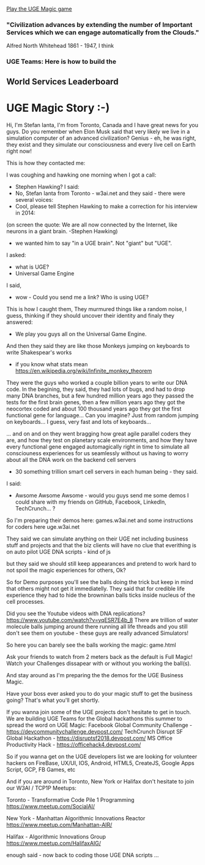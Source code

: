 [Play the UGE Magic game](game.html)

### "Civilization advances by extending the number of Important Services which we can engage automatically from the Clouds."
Alfred North Whitehead 1861 - 1947, I think

### UGE Teams: Here is how to build the 
## World Services Leaderboard

# UGE Magic Story :-)

Hi,
I'm Stefan Ianta, I'm from Toronto, Canada and I have great news for you guys.
Do you remember when Elon Musk said that very likely we live in a simulation computer of an advanced civilization?
Genius - eh, he was right, they exist and they simulate our consciousness and every live cell on Earth right now!

This is how they contacted me:

I was coughing and hawking one morning when I got a call:
- Stephen Hawking?
I said:
- No, Stefan Ianta from Toronto - w3ai.net
and they said - there were several voices:
- Cool, please tell Stephen Hawking to make a correction for his interview in 2014:

(on screen the quote: We are all now connected by the Internet, like neurons in a giant brain. -Stephen Hawking)

- we wanted him to say "in a UGE brain". Not "giant" but "UGE".

I asked: 
- what is UGE?
- Universal Game Engine

I said,
- wow - Could you send me a link? Who is using UGE? 

This is how I caught them, 
They murmured things like a random noise, I guess, thinking if they should uncover their identity
and finaly they answered:
- We play you guys all on the Universal Game Engine.

And then they said they are like those Monkeys jumping on keyboards to write Shakespear's works 
- if you know what stats mean https://en.wikipedia.org/wiki/Infinite_monkey_theorem

They were the guys who worked a couple billion years to write our DNA code. 
In the begining, they said, they had lots of bugs, and had to drop many DNA branches, 
but a few hundred million years ago they passed the tests for the first brain genes, 
then a few million years ago they got the neocortex coded and 
about 100 thousand years ago they got the first functional gene for language...
Can you imagine? 
Just from random jumping on keyboards... I guess, very fast and lots of keyboards... 

... and on and on they went bragging how great agile parallel coders they are, 
and how they test on planetary scale environments, 
and how they have every functional gene engaged automagically right in time
to simulate all consciouness experiences for us seamlessly 
without us having to worry about all the DNA work on the backend cell servers 
- 30 something trillion smart cell servers in each human being - they said.

I said:
- Awsome Awsome Awsome - would you guys send me some demos I could 
share with my friends on GitHub, Facebook, LinkedIn, TechCrunch... ?

So I'm preparing their demos here:
games.w3ai.net
and some instructions for coders here
uge.w3ai.net

They said we can simulate anything on their UGE net including business stuff and projects
and that the biz clients will have no clue that everithing is on auto pilot UGE DNA scripts - kind of js

but they said we should still keep appearances and pretend to work hard 
to not spoil the magic experiences for others, Ok?

So for Demo purposes you'll see the balls doing the trick 
but keep in mind that others might not get it immediatelly.
They said that for credible life experience they had to 
hide the browninan balls ticks inside nucleus of the cell processes.

Did you see the Youtube videos with DNA replications? https://www.youtube.com/watch?v=yqESR7E4b_8
There are trillion of water molecule balls jumping around there running all life threads
and you still don't see them on youtube - these guys are really advanced Simulators!

So here you can barely see the balls working the magic:
game.html

Ask your friends to watch from 2 meters back as the default is Full Magic! 
Watch your Challenges dissapear with or without you working the ball(s).

And stay around as I'm preparing the the demos for the UGE Business Magic.

Have your boss ever asked you to do your magic stuff to get the business going? 
That's what you'll get shortly.

If you wanna join some of the UGE projects don't hesitate to get in touch. 
We are building UGE Teams for the Global hackathons this summer to spread the word on UGE Magic:
Facebook Global Community Challenge - https://devcommunitychallenge.devpost.com/
TechCrunch Disrupt SF Global Hackathon - https://disruptsf2018.devpost.com/
MS Office Productivity Hack - https://officehack4.devpost.com/

So if you wanna get on the UGE developers list we are looking for volunteer hackers on 
FireBase, UX/UI, IOS, Android, HTML5, CreateJS, Google Apps Script, GCP, FB Games, etc


And if you are around in Toronto, New York or Halifax don't hesitate to join our W3AI / TCP1P Meetups:

Toronto - Transformative Code Pile 1 Programming
https://www.meetup.com/SocialAI/

New York - Manhattan Algorithmic Innovations Reactor
https://www.meetup.com/Manhattan-AIR/

Halifax - Algorithmic Innovations Group
https://www.meetup.com/HalifaxAIG/

enough said - now back to coding those UGE DNA scripts ...
